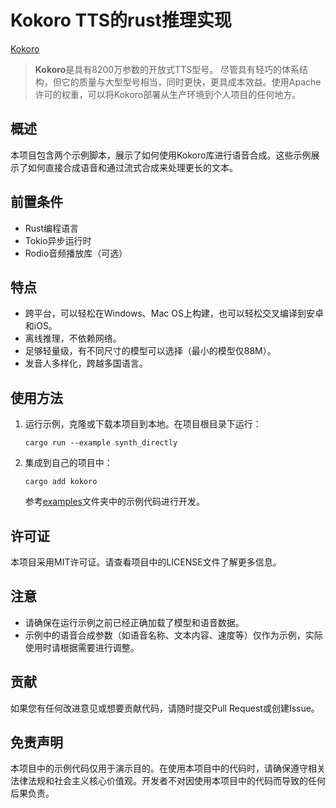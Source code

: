 # Kokoro TTS的rust推理实现

[Kokoro](https://github.com/hexgrad/kokoro)

> **Kokoro**是具有8200万参数的开放式TTS型号。
> 尽管具有轻巧的体系结构，但它的质量与大型型号相当，同时更快，更具成本效益。使用Apache许可的权重，可以将Kokoro部署从生产环境到个人项目的任何地方。


## 概述

本项目包含两个示例脚本，展示了如何使用Kokoro库进行语音合成。这些示例展示了如何直接合成语音和通过流式合成来处理更长的文本。

## 前置条件

- Rust编程语言
- Tokio异步运行时
- Rodio音频播放库（可选）

## 特点
- 跨平台，可以轻松在Windows、Mac OS上构建，也可以轻松交叉编译到安卓和iOS。
- 离线推理，不依赖网络。
- 足够轻量级，有不同尺寸的模型可以选择（最小的模型仅88M）。
- 发音人多样化，跨越多国语言。

## 使用方法

1. 运行示例，克隆或下载本项目到本地。在项目根目录下运行：
    ```shell
    cargo run --example synth_directly
    ```
2. 集成到自己的项目中：
    ```shell
    cargo add kokoro
    ```
    参考[examples](examples)文件夹中的示例代码进行开发。


## 许可证

本项目采用MIT许可证。请查看项目中的LICENSE文件了解更多信息。

## 注意

- 请确保在运行示例之前已经正确加载了模型和语音数据。
- 示例中的语音合成参数（如语音名称、文本内容、速度等）仅作为示例，实际使用时请根据需要进行调整。

## 贡献

如果您有任何改进意见或想要贡献代码，请随时提交Pull Request或创建Issue。

## 免责声明

本项目中的示例代码仅用于演示目的。在使用本项目中的代码时，请确保遵守相关法律法规和社会主义核心价值观。开发者不对因使用本项目中的代码而导致的任何后果负责。